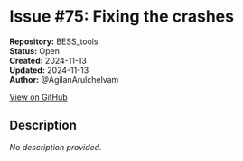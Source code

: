 # Issue #75: Fixing the crashes

**Repository:** BESS_tools  
**Status:** Open  
**Created:** 2024-11-13  
**Updated:** 2024-11-13  
**Author:** @AgilanArulchelvam  

[View on GitHub](https://github.com/Simtestlab/BESS_tools/issues/75)

## Description

*No description provided.*